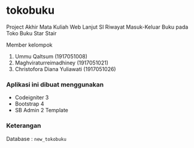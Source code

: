 # tokobuku
Project Akhir Mata Kuliah Web Lanjut
SI Riwayat Masuk-Keluar Buku pada Toko Buku Star Stair

Member kelompok
1. Ummu Qaltsum (1917051008)
2. Maghviraturreimadhiney (1917051021)
3. Christofora Diana Yuliawati (1917051026)

### Aplikasi ini dibuat menggunakan
- Codeigniter 3
- Bootstrap 4
- SB Admin 2 Template

### Keterangan <br/>
Database : <code>new_tokobuku</code><br/>
<br/>
